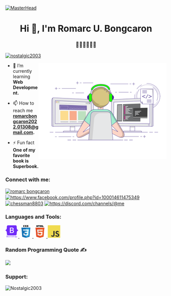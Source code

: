 [![MasterHead](https://www.digitalsolutionservices.com/img/services/web%20development.gif)](https://github.com/Nostalgic2003)
<h1 align="center">Hi 👋, I'm Romarc U. Bongcaron</h1>
<h3 align="center">🤸‍♂️🤸‍♂️🤸‍♂️</h3>
<p align="left"> <a href="https://github.com/ryo-ma/github-profile-trophy"><img src="https://github-profile-trophy.vercel.app/?username=nostalgic2003" alt="nostalgic2003" /></a> </p>
<img align="right" alt="Coding" width="400" src="myprofile.gif" />

- 🌱 I’m currently learning **Web Development.**

- 📫 How to reach me **romarcbongcaron2022.01308@gmail.com.**

- ⚡ Fun fact **One of my favorite book is Superbook.**

<h3 align="left">Connect with me:</h3>
<p align="left">
<a href="https://twitter.com/romarc bongcaron" target="blank"><img align="center" src="https://raw.githubusercontent.com/rahuldkjain/github-profile-readme-generator/master/src/images/icons/Social/twitter.svg" alt="romarc bongcaron" height="30" width="40" /></a>
<a href="https://fb.com/https://www.facebook.com/profile.php?id=100014611475349" target="blank"><img align="center" src="https://raw.githubusercontent.com/rahuldkjain/github-profile-readme-generator/master/src/images/icons/Social/facebook.svg" alt="https://www.facebook.com/profile.php?id=100014611475349" height="30" width="40" /></a>
<a href="https://instagram.com/chessman8803" target="blank"><img align="center" src="https://raw.githubusercontent.com/rahuldkjain/github-profile-readme-generator/master/src/images/icons/Social/instagram.svg" alt="chessman8803" height="30" width="40" /></a>
<a href="https://discord.gg/https://discord.com/channels/@me" target="blank"><img align="center" src="https://raw.githubusercontent.com/rahuldkjain/github-profile-readme-generator/master/src/images/icons/Social/discord.svg" alt="https://discord.com/channels/@me" height="30" width="40" /></a>
</p>

<h3 align="left">Languages and Tools:</h3>
<p align="left"> <a href="https://getbootstrap.com" target="_blank" rel="noreferrer"> <img src="https://raw.githubusercontent.com/devicons/devicon/master/icons/bootstrap/bootstrap-plain-wordmark.svg" alt="bootstrap" width="40" height="40"/> </a> <a href="https://www.w3schools.com/css/" target="_blank" rel="noreferrer"> <img src="https://raw.githubusercontent.com/devicons/devicon/master/icons/css3/css3-original-wordmark.svg" alt="css3" width="40" height="40"/> </a> <a href="https://www.w3.org/html/" target="_blank" rel="noreferrer"> <img src="https://raw.githubusercontent.com/devicons/devicon/master/icons/html5/html5-original-wordmark.svg" alt="html5" width="40" height="40"/> </a> <a href="https://developer.mozilla.org/en-US/docs/Web/JavaScript" target="_blank" rel="noreferrer"> <img src="https://raw.githubusercontent.com/devicons/devicon/master/icons/javascript/javascript-original.svg" alt="javascript" width="40" height="40"/> </a> </p>

### Random Programming Quote ✍️
![](https://quotes-github-readme.vercel.app/api?type=horizontal&theme=gruvbox)

<h3 align="left">Support:</h3>
<p><a href="https://ko-fi.com/Nostalgic2003"> <img align="left" src="https://cdn.ko-fi.com/cdn/kofi3.png?v=3" height="50" width="210" alt="Nostalgic2003" /></a></p><br><br>
